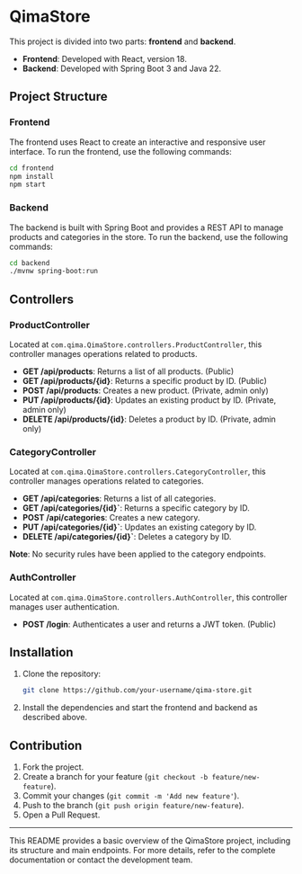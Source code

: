 
# QimaStore

This project is divided into two parts: **frontend** and **backend**.

- **Frontend**: Developed with React, version 18.
- **Backend**: Developed with Spring Boot 3 and Java 22.

## Project Structure

### Frontend

The frontend uses React to create an interactive and responsive user interface. To run the frontend, use the following commands:

```bash
cd frontend
npm install
npm start
```

### Backend

The backend is built with Spring Boot and provides a REST API to manage products and categories in the store. To run the backend, use the following commands:

```bash
cd backend
./mvnw spring-boot:run
```

## Controllers

### ProductController

Located at `com.qima.QimaStore.controllers.ProductController`, this controller manages operations related to products.

- **GET /api/products**: Returns a list of all products. (Public)
- **GET /api/products/{id}**: Returns a specific product by ID. (Public)
- **POST /api/products**: Creates a new product. (Private, admin only)
- **PUT /api/products/{id}**: Updates an existing product by ID. (Private, admin only)
- **DELETE /api/products/{id}**: Deletes a product by ID. (Private, admin only)

### CategoryController

Located at `com.qima.QimaStore.controllers.CategoryController`, this controller manages operations related to categories.

- **GET /api/categories**: Returns a list of all categories.
- **GET /api/categories/{id}`**: Returns a specific category by ID.
- **POST /api/categories**: Creates a new category.
- **PUT /api/categories/{id}`**: Updates an existing category by ID.
- **DELETE /api/categories/{id}`**: Deletes a category by ID.

**Note**: No security rules have been applied to the category endpoints.

### AuthController

Located at `com.qima.QimaStore.controllers.AuthController`, this controller manages user authentication.

- **POST /login**: Authenticates a user and returns a JWT token. (Public)

## Installation

1. Clone the repository:
   ```bash
   git clone https://github.com/your-username/qima-store.git
   ```
2. Install the dependencies and start the frontend and backend as described above.

## Contribution

1. Fork the project.
2. Create a branch for your feature (`git checkout -b feature/new-feature`).
3. Commit your changes (`git commit -m 'Add new feature'`).
4. Push to the branch (`git push origin feature/new-feature`).
5. Open a Pull Request.

---

This README provides a basic overview of the QimaStore project, including its structure and main endpoints. For more details, refer to the complete documentation or contact the development team.

